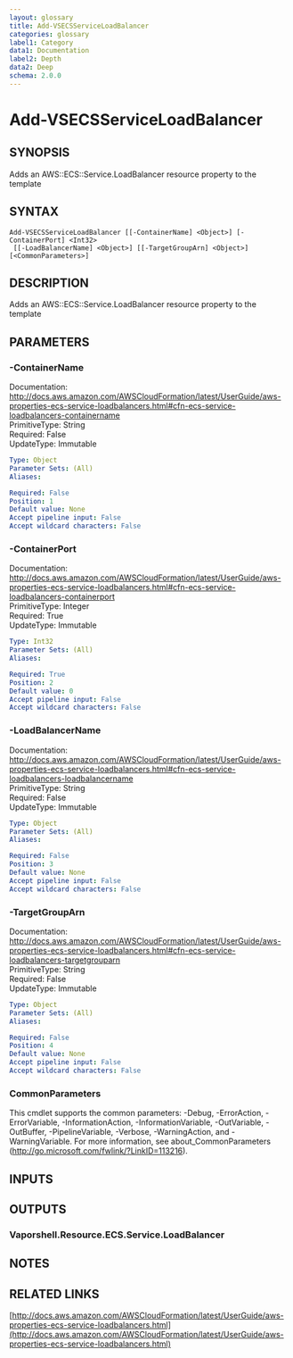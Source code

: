 ```yaml
---
layout: glossary
title: Add-VSECSServiceLoadBalancer
categories: glossary
label1: Category
data1: Documentation
label2: Depth
data2: Deep
schema: 2.0.0
---
```


# Add-VSECSServiceLoadBalancer

## SYNOPSIS
Adds an AWS::ECS::Service.LoadBalancer resource property to the template

## SYNTAX

```
Add-VSECSServiceLoadBalancer [[-ContainerName] <Object>] [-ContainerPort] <Int32>
 [[-LoadBalancerName] <Object>] [[-TargetGroupArn] <Object>] [<CommonParameters>]
```

## DESCRIPTION
Adds an AWS::ECS::Service.LoadBalancer resource property to the template

## PARAMETERS

### -ContainerName
Documentation: http://docs.aws.amazon.com/AWSCloudFormation/latest/UserGuide/aws-properties-ecs-service-loadbalancers.html#cfn-ecs-service-loadbalancers-containername    
PrimitiveType: String    
Required: False    
UpdateType: Immutable

```yaml
Type: Object
Parameter Sets: (All)
Aliases:

Required: False
Position: 1
Default value: None
Accept pipeline input: False
Accept wildcard characters: False
```

### -ContainerPort
Documentation: http://docs.aws.amazon.com/AWSCloudFormation/latest/UserGuide/aws-properties-ecs-service-loadbalancers.html#cfn-ecs-service-loadbalancers-containerport    
PrimitiveType: Integer    
Required: True    
UpdateType: Immutable

```yaml
Type: Int32
Parameter Sets: (All)
Aliases:

Required: True
Position: 2
Default value: 0
Accept pipeline input: False
Accept wildcard characters: False
```

### -LoadBalancerName
Documentation: http://docs.aws.amazon.com/AWSCloudFormation/latest/UserGuide/aws-properties-ecs-service-loadbalancers.html#cfn-ecs-service-loadbalancers-loadbalancername    
PrimitiveType: String    
Required: False    
UpdateType: Immutable

```yaml
Type: Object
Parameter Sets: (All)
Aliases:

Required: False
Position: 3
Default value: None
Accept pipeline input: False
Accept wildcard characters: False
```

### -TargetGroupArn
Documentation: http://docs.aws.amazon.com/AWSCloudFormation/latest/UserGuide/aws-properties-ecs-service-loadbalancers.html#cfn-ecs-service-loadbalancers-targetgrouparn    
PrimitiveType: String    
Required: False    
UpdateType: Immutable

```yaml
Type: Object
Parameter Sets: (All)
Aliases:

Required: False
Position: 4
Default value: None
Accept pipeline input: False
Accept wildcard characters: False
```

### CommonParameters
This cmdlet supports the common parameters: -Debug, -ErrorAction, -ErrorVariable, -InformationAction, -InformationVariable, -OutVariable, -OutBuffer, -PipelineVariable, -Verbose, -WarningAction, and -WarningVariable.
For more information, see about_CommonParameters (http://go.microsoft.com/fwlink/?LinkID=113216).

## INPUTS

## OUTPUTS

### Vaporshell.Resource.ECS.Service.LoadBalancer

## NOTES

## RELATED LINKS

[http://docs.aws.amazon.com/AWSCloudFormation/latest/UserGuide/aws-properties-ecs-service-loadbalancers.html](http://docs.aws.amazon.com/AWSCloudFormation/latest/UserGuide/aws-properties-ecs-service-loadbalancers.html)

